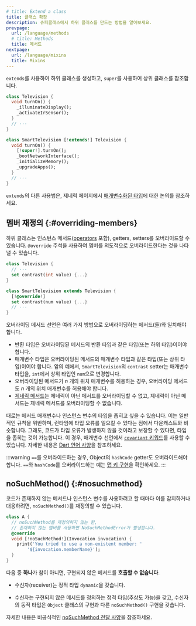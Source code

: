 ```yaml
---
# title: Extend a class
title: 클래스 확장
description: 슈퍼클래스에서 하위 클래스를 만드는 방법을 알아보세요.
prevpage:
  url: /language/methods
  # title: Methods
  title: 메서드
nextpage:
  url: /language/mixins
  title: Mixins
---
```


`extends`를 사용하여 하위 클래스를 생성하고, 
`super`를 사용하여 상위 클래스를 참조합니다.

<?code-excerpt "misc/lib/language_tour/classes/extends.dart (smart-tv)" replace="/extends|super/[!$&!]/g"?>
```dart
class Television {
  void turnOn() {
    _illuminateDisplay();
    _activateIrSensor();
  }
  // ···
}

class SmartTelevision [!extends!] Television {
  void turnOn() {
    [!super!].turnOn();
    _bootNetworkInterface();
    _initializeMemory();
    _upgradeApps();
  }
  // ···
}
```

`extends`의 다른 사용법은, 
제네릭 페이지에서 [매개변수화된 타입][parameterized types]에 대한 논의를 참조하세요.

## 멤버 재정의 {:#overriding-members}

하위 클래스는 인스턴스 메서드([operators][] 포함), getters, setters를 오버라이드할 수 있습니다. 
`@override` 주석을 사용하여 멤버를 의도적으로 오버라이드한다는 것을 나타낼 수 있습니다.

<?code-excerpt "misc/lib/language_tour/metadata/television.dart (override)" replace="/@override/[!$&!]/g"?>
```dart
class Television {
  // ···
  set contrast(int value) {...}
}

class SmartTelevision extends Television {
  [!@override!]
  set contrast(num value) {...}
  // ···
}
```

오버라이딩 메서드 선언은 여러 가지 방법으로 오버라이딩하는 메서드(들)와 일치해야 합니다.

* 반환 타입은 오버라이딩된 메서드의 반환 타입과 같은 타입(또는 하위 타입)이어야 합니다.
* 매개변수 타입은 오버라이딩된 메서드의 매개변수 타입과 같은 타입(또는 상위 타입)이어야 합니다. 
  앞의 예에서, `SmartTelevision`의 `contrast` setter는 매개변수 타입을, 
  `int`에서 상위 타입인 `num`으로 변경합니다.
* 오버라이딩된 메서드가 _n_ 개의 위치 매개변수를 허용하는 경우, 
  오버라이딩 메서드도 _n_ 개의 위치 매개변수를 허용해야 합니다.
* [제네릭 메서드][generic method]는 제네릭이 아닌 메서드를 오버라이딩할 수 없고, 
  제네릭이 아닌 메서드는 제네릭 메서드를 오버라이딩할 수 없습니다.

때로는 메서드 매개변수나 인스턴스 변수의 타입을 좁히고 싶을 수 있습니다. 
이는 일반적인 규칙을 위반하며, 런타임에 타입 오류를 일으킬 수 있다는 점에서 다운캐스트와 비슷합니다. 
그래도, 코드가 타입 오류가 발생하지 않을 것이라고 보장할 수 있다면, 타입을 좁히는 것이 가능합니다. 
이 경우, 매개변수 선언에서 [`covariant` 키워드](/guides/language/sound-problems#the-covariant-keyword)를 사용할 수 있습니다. 
자세한 내용은 [Dart 언어 사양][Dart language specification]을 참조하세요.

:::warning
`==`를 오버라이드하는 경우, Object의 `hashCode` getter도 오버라이드해야 합니다. 
`==`와 `hashCode`를 오버라이드하는 예는 [맵 키 구현](/libraries/dart-core#implementing-map-keys)을 확인하세요.
:::

## noSuchMethod() {:#nosuchmethod}

코드가 존재하지 않는 메서드나 인스턴스 변수를 사용하려고 할 때마다 이를 감지하거나 대응하려면, 
`noSuchMethod()`를 재정의할 수 있습니다.

<?code-excerpt "misc/lib/language_tour/classes/no_such_method.dart (no-such-method-impl)" replace="/noSuchMethod(?!,)/[!$&!]/g"?>
```dart
class A {
  // noSuchMethod를 재정의하지 않는 한, 
  // 존재하지 않는 멤버를 사용하면 NoSuchMethodError가 발생합니다.
  @override
  void [!noSuchMethod!](Invocation invocation) {
    print('You tried to use a non-existent member: '
        '${invocation.memberName}');
  }
}
```

다음 중 **하나**가 참이 아니면, 구현되지 않은 메서드를 **호출할 수 없습니다**.

* 수신자(receiver)는 정적 타입 `dynamic`을 갖습니다.

* 수신자는 구현되지 않은 메서드를 정의하는 정적 타입(추상도 가능)을 갖고, 
  수신자의 동적 타입은 `Object` 클래스의 구현과 다른 `noSuchMethod()` 구현을 갖습니다.

자세한 내용은 비공식적인 [noSuchMethod 전달 사양]({{site.repo.dart.lang}}/blob/main/archive/feature-specifications/nosuchmethod-forwarding.md)을 참조하세요.

[parameterized types]: /language/generics#restricting-the-parameterized-type
[operators]: /language/methods#operators
[generic method]: /language/generics#using-generic-methods
[Dart language specification]: /guides/language/spec
